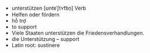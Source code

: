 - unterstützen	[ʊntɐˈʃtʏt͡sn̩]	Verb
- Helfen oder fördern
- hỗ trợ
- to support
- Viele Staaten unterstützen die Friedensverhandlungen.
- die Unterstützung – support	
- Latin root: sustinere